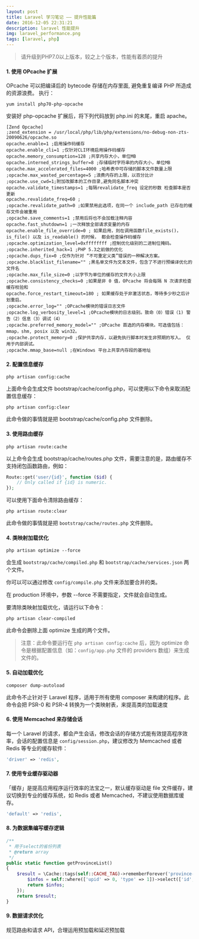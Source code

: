 ```yaml
---
layout: post
title: Laravel 学习笔记 —— 提升性能篇
date: 2016-12-05 22:31:21
description: laravel 性能提升
img: laravel_performance.png
tags: [laravel, php]
---
```


> 请升级到PHP7.0以上版本，较之上个版本，性能有着质的提升


#### 1. 使用 OPcache 扩展
OPcache 可以把编译后的 bytecode 存储在内存里面, 避免重复编译 PHP 所造成的资源浪费。
执行：
```shell
yum install php70-php-opcache
```


安装好 php-opcache 扩展后，将下列代码放到 php.ini 的末尾，重启 apache。
```shell
[Zend Opcache]
;zend_extension = /usr/local/php/lib/php/extensions/no-debug-non-zts-20090626/opcache.so
opcache.enable=1 ;启用操作码缓存
opcache.enable_cli=1 ;仅针对CLI环境启用操作码缓存
opcache.memory_consumption=128 ;共享内存大小，单位MB
opcache.interned_strings_buffer=8 ;存储临时字符串的内存大小，单位MB
opcache.max_accelerated_files=4000 ;哈希表中可存储的脚本文件数量上限
;opcache.max_wasted_percentage=5 ;浪费内存的上限，以百分比计
;opcache.use_cwd=1;附加改脚本的工作目录,避免同名脚本冲突
opcache.validate_timestamps=1 ;每隔revalidate_freq 设定的秒数 检查脚本是否更新
opcache.revalidate_freq=60 ;
;opcache.revalidate_path=0 ;如果禁用此选项，在同一个 include_path 已存在的缓存文件会被重用
;opcache.save_comments=1 ;禁用后将也不会加载注释内容
opcache.fast_shutdown=1 ;一次释放全部请求变量的内存
opcache.enable_file_override=0 ; 如果启用，则在调用函数file_exists()， is_file() 以及 is_readable() 的时候， 都会检查操作码缓存
;opcache.optimization_level=0xffffffff ;控制优化级别的二进制位掩码。
;opcache.inherited_hack=1 ;PHP 5.3之前做的优化
;opcache.dups_fix=0 ;仅作为针对 “不可重定义类”错误的一种解决方案。
;opcache.blacklist_filename="" ;黑名单文件为文本文件，包含了不进行预编译优化的文件名
;opcache.max_file_size=0 ;以字节为单位的缓存的文件大小上限
;opcache.consistency_checks=0 ;如果是非 0 值，OPcache 将会每隔 N 次请求检查缓存校验和
opcache.force_restart_timeout=180 ; 如果缓存处于非激活状态，等待多少秒之后计划重启。
;opcache.error_log="" ;OPcache模块的错误日志文件
;opcache.log_verbosity_level=1 ;OPcache模块的日志级别。致命（0）错误（1) 警告（2）信息（3）调试（4）
;opcache.preferred_memory_model="" ;OPcache 首选的内存模块。可选值包括： mmap，shm, posix 以及 win32。
;opcache.protect_memory=0 ;保护共享内存，以避免执行脚本时发生非预期的写入。 仅用于内部调试。
;opcache.mmap_base=null ;在Windows 平台上共享内存段的基地址

```
	
#### 2. 配置信息缓存
```shell
php artisan config:cache
```


上面命令会生成文件 bootstrap/cache/config.php，可以使用以下命令来取消配置信息缓存：
```shell
php artisan config:clear
```

此命令做的事情就是把 bootstrap/cache/config.php 文件删除。

#### 3. 使用路由缓存
```shell
php artisan route:cache
```

以上命令会生成 bootstrap/cache/routes.php 文件，需要注意的是，路由缓存不支持闭包函数路由，例如：
```php
Route::get('user/{id}', function ($id) {
	// Only called if {id} is numeric.
});
```


可以使用下面命令清除路由缓存：
```shell
php artisan route:clear
```


此命令做的事情就是把 `bootstrap/cache/routes.php` 文件删除。

#### 4. 类映射加载优化
```shell
php artisan optimize --force 
```
	
会生成 `bootstrap/cache/compiled.php` 和 `bootstrap/cache/services.json` 两个文件。

你可以可以通过修改 `config/compile.php` 文件来添加要合并的类。

在 production 环境中，参数 --force 不需要指定，文件就会自动生成。

要清除类映射加载优化，请运行以下命令：
```shell
php artisan clear-compiled
```

此命令会删除上面 optimize 生成的两个文件。

> 注意：此命令要运行在 `php artisan config:cache` 后，因为 optimize 命令是根据配置信息（如：`config/app.php` 文件的 providers 数组）来生成文件的。

#### 5. 自动加载优化
```shell
composer dump-autoload
```

此命令不止针对于 Laravel 程序，适用于所有使用 composer 来构建的程序。此命令会把 PSR-0 和 PSR-4 转换为一个类映射表，来提高类的加载速度

#### 6. 使用 Memcached 来存储会话

每一个 Laravel 的请求，都会产生会话，修改会话的存储方式能有效提高程序效率，会话的配置信息是 `config/session.php`，建议修改为 Memcached 或者 Redis 等专业的缓存软件：
```php
'driver' => 'redis',
```


#### 7. 使用专业缓存驱动器

「缓存」是提高应用程序运行效率的法宝之一，默认缓存驱动是 file 文件缓存，建议切换到专业的缓存系统，如 Redis 或者 Memcached，不建议使用数据库缓存。
```php
'default' => 'redis',
```


#### 8. 为数据集编写缓存逻辑
```php
/**
 * 用于select的省份列表
 * @return array
 */
public static function getProvinceList()
{
	$result = \Cache::tags(self::CACHE_TAG)->rememberForever('province-list:', function () {
		$infos = self::where(['upid' => 0, 'type' => 1])->select(['id', 'name'])->orderBy('displayorder', 'asc')->get()->toArray();
		return $infos;
	});
	return $result;
}
```
	


#### 9. 数据请求优化

规范路由和请求 API，合理运用预加载和延迟预加载